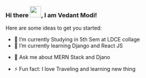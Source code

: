 ### Hi there <img src="https://raw.githubusercontent.com/MartinHeinz/MartinHeinz/master/wave.gif" width="30px">, I am Vedant Modi!

Here are some ideas to get you started:

- 🔭 I’m currently Studying in 5th Sem at LDCE collage
- 🌱 I’m currently learning Django and React JS
<!-- - 👯 I’m looking to collaborate on ...
- 🤔 I’m looking for help with ... -->
- 💬 Ask me about MERN Stack and Djano 
<!-- - 📫 How to reach me: ... -->
<!-- - 😄 Pronouns: ... -->
- ⚡ Fun fact: I love Traveling and learning new thing
